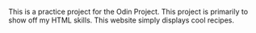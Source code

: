 This is a practice project for the Odin Project. 
This project is primarily to show off my HTML skills.
This website simply displays cool recipes.